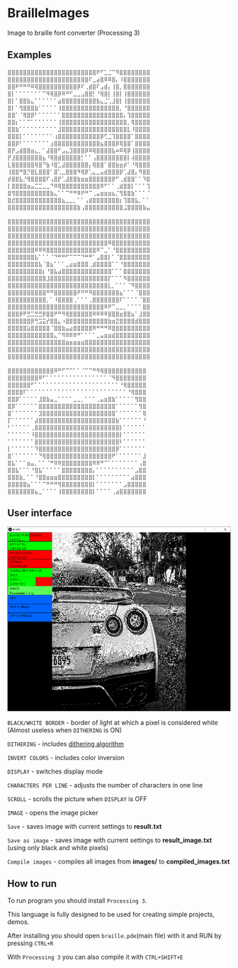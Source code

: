 # BrailleImages
Image to braille font converter (Processing 3)

## Examples
```
⣿⣿⣿⣿⣿⣿⣿⣿⣿⣿⣿⣿⣿⣿⣿⣿⣿⣿⣿⣿⣿⣿⣿⠟⠋⣁⣈⠉⠻⣿⣿⣿⣿⣿⣿⣿⣿
⣿⣿⣿⣿⣿⣿⣿⣿⣿⣿⣿⣿⣿⣿⣿⣿⣿⣿⣿⣿⣿⠏⣀⣴⣿⠿⠿⣿⡄⠸⣿⣿⣿⣿⣿⣿⣿
⣿⣿⠟⠛⠛⠛⠿⢿⣿⣿⣿⣿⣿⣿⣿⣿⣿⣿⡿⠏⢀⣾⣿⠏⣠⣾⡄⢸⣿⡀⣿⣿⣿⣿⣿⣿⣿
⣿⡇⠁⠁⠁⠁⠁⠁⠁⠉⠻⢿⣿⡿⠿⠛⠋⣀⣀⣠⣿⣿⡃⠘⢿⣿⡇⢸⣿⡇⢸⣿⣿⣿⣿⣿⣿
⣿⡇⠁⣿⣿⣷⣄⠁⠁⠁⠁⠁⠁⣴⣿⣿⣿⣿⣿⣿⣿⣿⣿⣷⣄⣈⢁⣸⣿⡇⢸⣿⣿⣿⣿⣿⣿
⣿⡇⠁⢻⣿⣿⣿⣷⠁⠁⠁⠁⠁⢸⣿⣿⣿⣿⣿⣿⣿⣿⣿⣿⣿⣿⣿⣿⣿⡀⠘⣿⣿⣿⣿⣿⣿
⣿⣿⠁⠈⢿⣿⡿⠃⠁⠁⠁⠁⠁⠁⣿⣿⣿⣿⣿⣿⣿⣿⣿⣿⣿⣿⣿⣿⣿⣿⡄⢹⣿⣿⣿⣿⣿
⣿⣿⡆⠁⠁⠉⠁⠁⠁⠁⠁⠁⠁⢸⣿⣿⣿⣿⣿⣿⣿⣿⣿⣿⣿⣿⣿⣿⣿⣿⣿⡀⢿⣿⣿⣿⣿
⣿⣿⣷⠁⠁⠁⠁⠁⠁⠁⠁⠁⠁⣸⣿⣿⣿⣿⣿⣿⣿⣿⣿⣿⣿⣿⣿⣿⣿⣿⣿⣇⠸⣿⣿⣿⣿
⣿⣿⣿⡇⠁⠁⠁⠁⠁⠁⠁⠁⢰⣿⣿⣿⣿⣿⣿⣿⣿⣿⣿⣿⡿⢋⣈⢹⣿⣿⣿⣿⠁⣿⣿⣿⣿
⣿⣿⡿⠃⠁⠁⠁⠁⠁⠁⠁⣰⣿⣿⣿⣿⣿⣿⣿⣿⣿⣿⣿⣿⣦⣿⣿⣿⡿⢿⣿⣿⠁⣿⣿⣿⣿
⣿⡟⣠⣾⣿⣿⣶⣄⡀⠁⣼⣿⣿⠋⣠⣄⣹⣿⣿⣿⡿⠿⢿⣿⣿⣿⣿⣧⠶⠿⢿⡿⢸⣿⣿⣿⣿
⡟⣸⣿⣿⣿⣿⣿⣿⣿⣦⠘⢿⣿⣾⣿⣿⣿⣿⣿⡃⠁⠁⢠⣿⣿⣿⣿⣿⣿⣿⣿⡇⢼⣿⣿⣿⣿
⣇⣿⣿⣿⣿⣿⣿⢿⣿⠙⣷⠸⣿⣁⣼⣿⣿⣿⣿⣿⣿⡄⢿⣿⣿⠁⣿⣿⣷⣶⡾⠁⠘⢿⣿⣿⣿
⢸⣿⣿⠛⣿⡙⣿⣇⣿⣿⣿⠁⣿⢁⣀⣿⣿⣿⠻⢿⡿⢁⣄⣀⣤⣾⣿⣿⣿⡿⢁⣼⣿⡄⠻⣿⣿
⡾⣿⣿⣧⡘⢿⣿⣿⣿⣿⠏⢠⣿⡟⢁⣼⣿⣿⣷⣶⣶⣿⣿⣿⣿⣿⣿⡿⠋⢀⣾⣿⣿⠁⠁⠹⣿
⡇⣿⣿⣿⣿⣶⣤⣉⣉⣀⣀⠙⠿⢿⣿⣿⣿⣿⣿⣿⣿⣿⣿⣿⠿⠋⠁⠁⢀⣾⣿⣿⡇⠁⠁⠁⢹
⣿⢻⣿⣿⣿⣿⣿⣿⣿⣿⣿⣷⣄⠁⠁⠉⠛⠛⠿⠟⠛⠉⢀⣤⣶⣶⣶⣦⡈⢻⣿⣿⣷⠁⠁⠁⠈
⣿⣞⣿⣿⣿⣿⣿⣿⣿⣿⣿⣿⣿⣿⣦⣀⣀⡀⠁⠁⢠⣾⣿⣿⣿⣿⣿⣿⣿⡆⢹⣿⣿⣧⡀⠁⠁
⣿⣿⣿⣿⣿⣿⣿⣿⣿⣿⣿⣿⣿⣿⣿⣿⣿⣿⣷⢠⣿⣿⣿⣿⣿⣿⣿⣿⣿⣿⣨⣿⣿⣿⣿⣷⣤

⣿⣿⣿⣿⣿⣿⣿⣿⣿⣿⣿⣿⣿⣿⣿⣿⣿⣿⣿⣿⣿⣿⣿⣿⣿⣿⣿⣿⣿⣿⣿⣿⣿⣿⣿⣿⣿
⣿⣿⣿⣿⣿⣿⣿⣿⣿⣿⣿⣿⣿⣿⣿⣿⣿⣿⣿⣿⣿⣿⣿⣿⣿⣿⣿⣿⣿⣿⣿⣿⣿⣿⣿⣿⣿
⣿⣿⣿⣿⣿⣿⣿⣿⣿⣿⣿⣿⣿⣿⣿⣿⣿⣿⣿⣿⣿⣿⣿⣿⣿⣿⣿⣿⣿⣿⣿⣿⣿⣿⣿⣿⣿
⣿⣿⣿⣿⣿⣿⣿⣿⣿⣿⣿⣿⣿⣿⣿⣿⣿⣿⣿⣿⣿⣿⣿⣿⣿⣿⠿⣿⣿⣿⣿⣿⣿⣿⣿⣿⣿
⣿⣿⣿⣿⣿⣿⣿⠿⠿⠿⣿⣿⣿⣿⣿⣿⣿⣿⣿⣿⣿⣿⣿⠿⠉⣀⠁⠘⣿⣿⣿⣿⣿⣿⣿⣿⣿
⣿⣿⣿⣿⣿⣿⣿⣧⠁⠁⠁⠈⠙⠛⠛⠋⠉⠉⠉⠙⠛⠛⠁⣠⣿⣿⡇⠁⠈⣿⣿⣿⣿⣿⣿⣿⣿
⣿⣿⣿⣿⣿⣿⣿⣿⣧⠈⣿⣦⠁⠁⠁⣀⣴⣶⣿⣿⣿⢀⣾⣿⣿⣿⣿⠁⠁⠘⣿⣿⣿⣿⣿⣿⣿
⣿⣿⣿⣿⣿⣿⣿⣿⣿⡆⠘⣿⣧⣴⣿⣿⣿⣿⣿⣿⣿⣿⣿⣿⣿⣿⣿⠁⠁⠁⣿⣿⣿⣿⣿⣿⣿
⣿⣿⣿⣿⣿⣿⣿⣿⣿⣿⣸⣿⣿⣿⣿⣿⣿⣿⣿⣿⣿⣿⣿⣿⣿⣿⡏⠁⠁⠁⠻⣿⣿⣿⣿⣿⣿
⣿⣿⣿⣿⣿⣿⣿⣿⣿⣿⣿⣿⣿⣿⣿⣿⣿⣿⣿⣿⣿⣿⣿⣿⣿⣿⣇⡀⠁⠁⠁⠈⠻⣿⣿⣿⣿
⣿⣿⣿⣿⣿⣿⣿⣿⣿⣿⠛⠛⣿⣿⣿⣿⣿⣿⠟⠛⠛⠻⣿⣿⣿⣿⣿⣿⣿⣦⠁⠁⠁⠈⣿⣿⣿
⣿⣿⣿⣿⣿⣿⣿⣿⣿⣿⡀⠁⠸⣿⣿⣿⣿⢀⠁⠁⠁⢀⣿⣿⣿⣿⣿⣿⣿⠏⠁⠁⠁⠁⠈⣿⣿
⣿⣿⣿⣿⣿⣿⣿⣿⣿⣿⣿⣿⣿⣿⣿⣿⣿⣿⣿⣿⣿⣿⣿⣿⣿⠿⠟⠉⣀⣀⡀⠁⠁⠁⠁⣿⣿
⣿⣿⣿⡿⠟⣛⣉⣛⣛⡿⣿⣿⠟⠛⠻⢿⣿⣿⣿⣿⣿⣿⠿⠿⠿⠿⣿⣿⣿⣶⣿⣿⣦⠁⣸⣿⣿
⣿⣿⣿⣿⣿⣿⡿⢛⣩⣭⡞⣿⣿⣄⠰⣿⣿⣿⣿⣿⣿⣿⣿⣿⣿⣿⣷⣶⣝⣿⣿⣿⣿⣾⣿⣿⣿
⣿⣿⣿⣿⣿⣵⣿⣿⣿⣿⣿⠈⣿⣿⣷⣤⣴⣿⣿⣿⣿⣿⠿⠛⠛⠛⠿⣿⣿⣿⣿⣿⣿⣿⣿⣿⣿
⣿⣿⣿⣿⣿⣿⣿⣿⣿⣿⣿⣿⣄⠉⠻⠿⠿⠿⠛⠁⠁⠁⠁⣀⣤⣶⣶⣾⣿⣿⣿⣿⣿⣿⣿⣿⣿
⣿⣿⣿⣿⣿⣿⣿⣿⣿⣿⣿⣿⣿⣿⣿⣶⣶⣶⣶⣶⣿⣿⣿⣿⣿⣿⣿⣿⣿⣿⣿⣿⣿⣿⣿⣿⣿
⣿⣿⣿⣿⣿⣿⣿⣿⣿⣿⣿⣿⣿⣿⣿⣿⣿⣿⣿⣿⣿⣿⣿⣿⣿⣿⣿⣿⣿⣿⣿⣿⣿⣿⣿⣿⣿
⣿⣿⣿⣿⣿⣿⣿⣿⣿⣿⣿⣿⣿⣿⣿⣿⣿⣿⣿⣿⣿⣿⣿⣿⣿⣿⣿⣿⣿⣿⣿⣿⣿⣿⣿⣿⣿

⣿⣿⣿⣿⣿⣿⣿⣿⣿⣿⣿⣿⠿⠛⠋⠉⠉⠁⠁⠈⠉⠉⠛⠻⢿⣿⣿⣿⣿⣿⣿⣿⣿⣿⣿⣿
⣿⣿⣿⣿⣿⣿⣿⣿⠿⠋⠁⠁⠁⠁⠁⠁⠁⠁⠁⠁⠁⠁⠁⠁⠁⠁⠈⠻⣿⣿⣿⣿⣿⣿⣿⣿
⣿⣿⣿⣿⣿⣿⠋⠁⠁⠁⠁⠁⠁⠁⠁⠁⠁⠁⠁⠁⠁⠁⠁⠁⠁⠁⠁⠁⠁⠘⢿⣿⣿⣿⣿⣿
⣿⣿⣿⣿⠏⠁⠁⠁⠁⠁⠁⠁⠁⠁⠁⠁⠁⠁⠁⠁⠁⠁⠁⠁⠁⠁⠁⠁⠁⠁⠁⠘⢿⣿⣿⣿
⣿⣿⡿⠁⠁⠁⠁⠁⣸⣿⣷⣤⣀⠁⠁⠁⠁⣀⣀⡀⠁⠁⠁⢀⣤⣶⣿⣷⠁⠁⠁⠁⠁⢻⣿⣿
⣿⡿⠁⠁⠁⠁⠁⠁⣿⣿⣿⣿⣿⣿⣿⣿⣿⣿⣿⣿⣿⣿⣿⣿⣿⣿⣿⣿⠁⠁⠁⠁⠁⠁⢻⣿
⣿⠁⠁⠁⠁⠁⠁⠁⣹⣿⣿⣿⣿⣿⣿⣿⣿⣿⣿⣿⣿⣿⣿⣿⣿⣿⣿⣿⠁⠁⠁⠁⠁⠁⠁⢿
⡏⠁⠁⠁⠁⠁⠁⣼⣿⣿⣿⣿⣿⣿⣿⣿⣿⣿⣿⣿⣿⣿⣿⣿⣿⣿⣿⣿⣷⠁⠁⠁⠁⠁⠁⠘
⠃⠁⠁⠁⠁⠁⢀⣿⣿⣿⣿⣿⣿⣿⣿⣿⣿⣿⣿⣿⣿⣿⣿⣿⣿⣿⣿⣿⣿⡇⠁⠁⠁⠁⠁⠁
⠁⠁⠁⠁⠁⠁⠸⣿⣿⣿⣿⣿⣿⣿⣿⣿⣿⣿⣿⣿⣿⣿⣿⣿⣿⣿⣿⣿⣿⡇⠁⠁⠁⠁⠁⠁
⠁⠁⠁⠁⠁⠁⠁⣿⣿⣿⣿⣿⣿⣿⣿⣿⣿⣿⣿⣿⣿⣿⣿⣿⣿⣿⣿⣿⣿⠇⠁⠁⠁⠁⠁⠁
⡇⠁⠁⠁⠁⠁⠁⠹⣿⣿⣿⣿⣿⣿⣿⣿⣿⣿⣿⣿⣿⣿⣿⣿⣿⣿⣿⣿⡿⠁⠁⠁⠁⠁⠁⠁
⣿⠁⠁⠁⠁⠁⠁⠁⠙⢿⣿⣿⣿⣿⣿⣿⣿⣿⣿⣿⣿⣿⣿⣿⣿⣿⣿⠟⠁⠁⠁⠁⠁⠁⠁⣸
⣿⣧⠁⠁⠁⣶⣤⡀⠁⠁⠈⠛⠿⠿⣿⣿⣿⣿⣿⣿⣿⣿⠿⠿⠛⠉⠁⠁⠁⠁⠁⠁⠁⠁⢠⣿
⣿⣿⣧⠁⠁⠁⠘⣿⣧⠁⠁⠁⠁⠁⣿⣿⣿⣿⣿⣿⣿⣿⡄⠁⠁⠁⠁⠁⠁⠁⠁⠁⠁⣠⣿⣿
⣿⣿⣿⣷⡀⠁⠁⠘⣿⣿⣶⣶⣶⣿⣿⣿⣿⣿⣿⣿⣿⣿⡇⠁⠁⠁⠁⠁⠁⠁⠁⠁⣴⣿⣿⣿
⣿⣿⣿⣿⣿⣦⠁⠁⠁⠉⠛⠛⠛⢻⣿⣿⣿⣿⣿⣿⣿⣿⡇⠁⠁⠁⠁⠁⠁⠁⣠⣿⣿⣿⣿⣿
⣿⣿⣿⣿⣿⣿⣿⣦⣀⠁⠁⠁⠁⢸⣿⣿⣿⣿⣿⣿⣿⣿⡇⠁⠁⠁⠁⢀⣴⣿⣿⣿⣿⣿⣿⣿
```



## User interface
![Program interface image](https://github.com/Yarodash/BrailleImages/blob/main/readme_image.png?raw=true)

`BLACK/WHITE BORDER` - border of light at which a pixel is considered white (Almost useless when `DITHERING` is ON)

`DITHERING` - includes [dithering algorithm](https://en.wikipedia.org/wiki/Floyd%E2%80%93Steinberg_dithering)

`INVERT COLORS` - includes color inversion

`DISPLAY` - switches display mode

`CHARACTERS PER LINE` - adjusts the number of characters in one line

`SCROLL` - scrolls the picture when `DISPLAY` is OFF

`IMAGE` - opens the image picker

`Save` - saves image with current settings to **result.txt**

`Save as image` - saves image with current settings to **result_image.txt** (using only black and white pixels)

`Compile images` - compiles all images from **images/** to **compiled_images.txt**

## How to run

To run program you should install `Processing 3`. 

This language is fully designed to be used for creating simple projects, demos.

After installing you should open `braille.pde`(main file) with it and RUN by pressing `CTRL+R`

With `Processing 3` you can also compile it with `CTRL+SHIFT+E`
